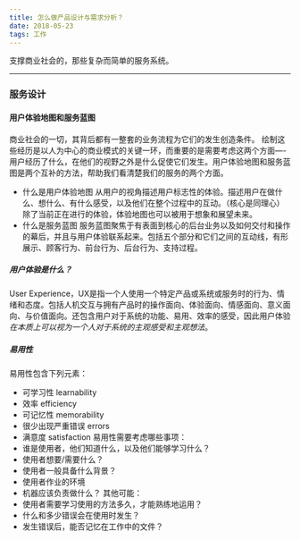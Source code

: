 ```yaml
---
title: 怎么做产品设计与需求分析？
date: 2018-05-23
tags: 工作
---
```


支撑商业社会的，那些复杂而简单的服务系统。
 <!-- more -->

---

### 服务设计

#### 用户体验地图和服务蓝图
商业社会的一切，其背后都有一整套的业务流程为它们的发生创造条件。
绘制这些经历是以人为中心的商业模式的关键一环，而重要的是需要考虑这两个方面—-用户经历了什么，在他们的视野之外是什么促使它们发生。用户体验地图和服务蓝图是两个互补的方法，帮助我们看清楚我们的服务的两个方面。
* 什么是用户体验地图
从用户的视角描述用户标志性的体验。描述用户在做什么、想什么、有什么感受，以及他们在整个过程中的互动。（核心是同理心）除了当前正在进行的体验，体验地图也可以被用于想象和展望未来。
* 什么是服务蓝图
服务蓝图聚焦于有表面到核心的后台业务以及如何交付和操作的幕后，并且与用户体验联系起来。包括五个部分和它们之间的互动线，有形展示、顾客行为、前台行为、后台行为、支持过程。

##### 用户体验是什么？
User Experience，UX是指一个人使用一个特定产品或系统或服务时的行为、情绪和态度。包括人机交互与拥有产品时的操作面向、体验面向、情感面向、意义面向、与价值面向。还包含用户对于系统的功能、易用、效率的感受，因此用户体验 *在本质上可以视为一个人对于系统的主观感受和主观想法*。
##### 易用性
易用性包含下列元素：
  * 可学习性 learnability
  * 效率 efficiency
  * 可记忆性 memorability
  * 很少出现严重错误 errors
  * 满意度 satisfaction
易用性需要考虑哪些事项：
  * 谁是使用者，他们知道什么，以及他们能够学习什么？
  * 使用者想要/需要什么？
  * 使用者一般具备什么背景？
  * 使用者作业的环境
  * 机器应该负责做什么？
其他可能：
  * 使用者需要学习使用的方法多久，才能熟练地运用？
  * 什么和多少错误会在使用时发生？
  * 发生错误后，能否记忆在工作中的文件？
